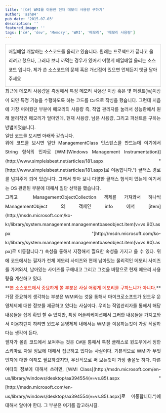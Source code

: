```yaml
---
title: '[C#] WMI를 이용한 현재 메모리 사용량 구하기'
author: 'ash84'
pub_date: '2015-07-03'
description: ''
featured_image: ''
tags: ['c#', 'dev', 'Memory', 'WMI', '메모리', '메모리 사용량']
---
```



<div><div></div><div style="line-height: 1.5; "></div><div style="line-height: 2; "></div><div style="line-height: 2; "><div style="line-height: 2; "></div><div class="txc-textbox" style="border-top-style: solid; border-right-style: solid; border-bottom-style: solid; border-left-style: solid; border-top-width: 1px; border-right-width: 1px; border-bottom-width: 1px; border-left-width: 1px; border-top-color: rgb(203, 203, 203); border-right-color: rgb(203, 203, 203); border-bottom-color: rgb(203, 203, 203); border-left-color: rgb(203, 203, 203); background-color: rgb(255, 255, 255); padding-top: 10px; padding-right: 10px; padding-bottom: 10px; padding-left: 10px; "><span style="font-size: 11pt; ">매일매일 개발하는 소스코드를 올리고 있습니다. 원래는 프로젝트가 끝나고 올리려고 했으나, 그러다 보니 까먹는 경우가 있어서 이렇게 매일매일 올리는 소스코드 입니다. 제가 쓴 소스코드의 문제 혹은 개선점이 있으면 언제든지 댓글 달아 주세요 </span>

</div></div></div><div></div><div style="line-height: 2; "><div style="text-align: justify;"><font color="#222222" face="arial, sans-serif"><span style="font-size: 14px; line-height: normal;">  
</span></font></div></div><div style="line-height: 2; "><font color="#222222" face="arial, sans-serif"><div style="line-height: 2; text-align: justify; "><span style="font-size: 11pt; line-height: 2; ">최근에 메모리 사용량을 측정해서 특정 메모리 사용량 이상 혹은 몇 퍼센트(%)이상이 되면 특정 기능을 수행하도록 하는 코드를 C#으로 작성을 했습니다. 그런데 처음에 가장 어려웠던 부분이 메모리의 사용량 즉, 작업 관리자를 눌러서 성능란에서 원래 물리적인 메모리가 얼마인데, 현재 사용량, 남은 사용량, 그리고 퍼센트를 구하는 방법이었습니다. </span></div><div style="text-align: justify;"><span style="line-height: normal;">  
</span></div><div style="text-align: justify;"></div><span style="line-height: normal; font-size: 11pt; "><div style="text-align: justify;"><span style="font-size: 11pt; ">일단 코드를 보시면 아래와 같습니다. </span></div></span>

<div style="text-align: justify;"><script src="https://gist.github.com/3263922.js"></script>

</div></font></div><div style="line-height: 2; "><font color="#222222" face="arial, sans-serif"><div style="text-align: justify;"></div></font><div style="text-align: justify;"></div><span style="line-height: 2; font-size: 11pt; "><div style="text-align: justify;"><span style="font-size: 11pt; line-height: 2; ">위에 코드를 보시면 일단 ManagementClass 인스턴스를 만드는데 여기에서 String 형식의 인자로 [WMI(Windows Management Instrumentation)](http://www.simpleisbest.net/articles/181.aspx "[http://www.simpleisbest.net/articles/181.aspx]로 이동합니다.") 클래스 경로를 넘겨주게 되어 있습니다. 그래서 찾아 보니 다양한 클래스 형식이 있는데 여기서는 OS 관련된 부분에 대해서 일단 선택을 했습니다. </span></div></span>

<div style="text-align: justify;"></div><span style="line-height: 2; font-size: 11pt; "><div style="text-align: justify;"><span style="font-size: 11pt; line-height: 2; ">그리고  ManagementObjectCollection 객체를 가져와서 하나씩 ManagementObject 의 객체인 info 에서 [item](http://msdn.microsoft.com/ko-kr/library/system.management.managementbaseobject.item(v=vs.90).aspx "[http://msdn.microsoft.com/ko-kr/library/system.management.managementbaseobject.item(v=vs.90).aspx]로 이동합니다.") 속성을 통해서 지정해서 필요한 속성을 가지고 올 수 있다. 위에 코드에서는 필자가 전체 메모리 사이즈와 현재 남아있는 물리적인 메모리 사이즈를 가져와서, 남아있는 사이즈를 구해내고 그리고 그것을 바탕으로 현재 메모리 사용량을 계산하고 있다. </span></div></span>

<div style="text-align: justify;"></div><span style="line-height: 2; font-size: 11pt; "><div style="text-align: justify;"><span style="font-size: 11pt; line-height: 2; ">**<font color="#e31600">본 소스코드에서 중요하게 볼 부분은 사실 어떻게 메모리를 구하느냐가 아니다.</font>** 가장 중요하게 생각하는 부분은 WMI라는 것을 통해서 마이크로소프트가 윈도우 운영체제에 대한 정보를 제공하고 있다는 사실이다. 우리는 작업관리자를 통해서 해당 내용들을 쉽게 확인 할 수 있지만, 특정 어플리케이션에서 그러한 내용들을 가지고와서 이용하던지 하려면 윈도우 운영체제 내에서는 WMI를 이용하는것이 가장 적절하다는 생각이 든다. </span></div></span>

<div style="text-align: justify;"></div><span style="line-height: 2; font-size: 11pt; "><div style="text-align: justify;"><span style="font-size: 11pt; line-height: 2; ">필자가 올린 코드에서 보여주는 것은 C#을 통해서 특정 클래스로 윈도우에서 정한 스키마로 자원 정보에 대해서 접근하고 있다는 사실이다. 기본적으로 WMI가 무엇인지에 대한 이해도 필요하겠지만, 우선적으로 써 보는것이 가장 좋을듯 하다. 다른 여타의 정보에 대해서 쓰려면, [WMI Class](http://msdn.microsoft.com/en-us/library/windows/desktop/aa394554(v=vs.85).aspx "[http://msdn.microsoft.com/en-us/library/windows/desktop/aa394554(v=vs.85).aspx]로 이동합니다.")에 대해서 알아야 한다. 그 부분은 여기를 참고하시길. </span></div></span>

<div style="text-align: justify;"></div><div style="text-align: justify;"></div><div style="text-align: justify;"></div><span style="line-height: 2; font-size: 11pt; "><div style="text-align: justify;"><span style="font-size: 11pt; line-height: 2; "> </span></div></span>

</div><div><span style="line-height: 2; font-size: 11pt; "><div style="text-align: justify;"></div></span></div>

